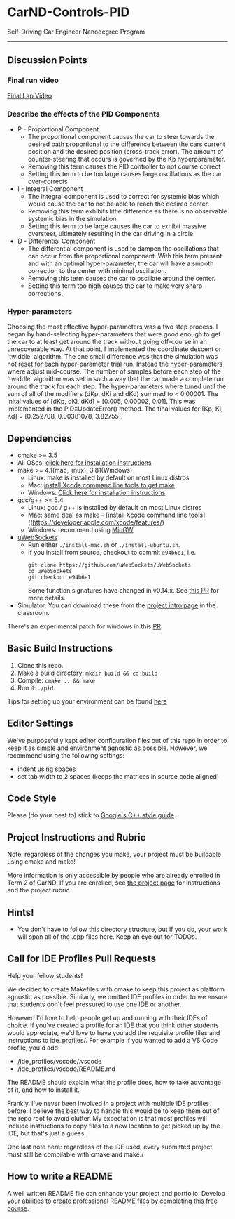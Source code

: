 # CarND-Controls-PID
Self-Driving Car Engineer Nanodegree Program

---
## Discussion Points

### Final run video
[Final Lap Video](./final_lap.mp4)

### Describe the effects of the PID Components
* P - Proportional Component
  * The proportional component causes the car to steer towards the desired path proportional to the difference between the cars current position and the desired position (cross-track error). The amount of counter-steering that occurs is governed by the Kp hyperparameter. 
  * Removing this term causes the PID controller to not course correct
  * Setting this term to be too large causes large oscillations as the car over-corrects 
* I - Integral Component
  * The integral component is used to correct for systemic bias which would cause the car to not be able to reach the desired center. 
  * Removing this term exhibits little difference as there is no observable systemic bias in the simulation.
  * Setting this term to be large causes the car to exhibit massive oversteer, ultimately resulting in the car driving in a circle.
* D - Differential Component
  * The differential component is used to dampen the oscillations that can occur from the proportional component. With this term present and with an optimal hyper-parameter, the car will have a smooth correction to the center with minimal oscillation.
  * Removing this term causes the car to oscillate around the center.
  * Setting this term too high causes the car to make very sharp corrections.


### Hyper-parameters
Choosing the most effective hyper-parameters was a two step process. I began by hand-selecting hyper-parameters that were good enough to get the car to at least get around the track without going off-course in an unrecoverable way. At that point, I implemented the coordinate descent or 'twiddle' algorithm. The one small difference was that the simulation was not reset for each hyper-parameter trial run. Instead the hyper-parameters where adjust mid-course. The number of samples before each step of the 'twiddle' algorithm was set in such a way that the car made a complete run around the track for each step. The hyper-parameters where tuned until the sum of all of the modifiers (dKp, dKi and dKd) summed to < 0.00001. The inital values of [dKp, dKi, dKd] = [0.005, 0.00002, 0.01]. This was implemented in the PID::UpdateError() method. The final values for [Kp, Ki, Kd] = [0.252708, 0.00381078, 3.82755].

## Dependencies

* cmake >= 3.5
 * All OSes: [click here for installation instructions](https://cmake.org/install/)
* make >= 4.1(mac, linux), 3.81(Windows)
  * Linux: make is installed by default on most Linux distros
  * Mac: [install Xcode command line tools to get make](https://developer.apple.com/xcode/features/)
  * Windows: [Click here for installation instructions](http://gnuwin32.sourceforge.net/packages/make.htm)
* gcc/g++ >= 5.4
  * Linux: gcc / g++ is installed by default on most Linux distros
  * Mac: same deal as make - [install Xcode command line tools]((https://developer.apple.com/xcode/features/)
  * Windows: recommend using [MinGW](http://www.mingw.org/)
* [uWebSockets](https://github.com/uWebSockets/uWebSockets)
  * Run either `./install-mac.sh` or `./install-ubuntu.sh`.
  * If you install from source, checkout to commit `e94b6e1`, i.e.
    ```
    git clone https://github.com/uWebSockets/uWebSockets 
    cd uWebSockets
    git checkout e94b6e1
    ```
    Some function signatures have changed in v0.14.x. See [this PR](https://github.com/udacity/CarND-MPC-Project/pull/3) for more details.
* Simulator. You can download these from the [project intro page](https://github.com/udacity/self-driving-car-sim/releases) in the classroom.

There's an experimental patch for windows in this [PR](https://github.com/udacity/CarND-PID-Control-Project/pull/3)

## Basic Build Instructions

1. Clone this repo.
2. Make a build directory: `mkdir build && cd build`
3. Compile: `cmake .. && make`
4. Run it: `./pid`. 

Tips for setting up your environment can be found [here](https://classroom.udacity.com/nanodegrees/nd013/parts/40f38239-66b6-46ec-ae68-03afd8a601c8/modules/0949fca6-b379-42af-a919-ee50aa304e6a/lessons/f758c44c-5e40-4e01-93b5-1a82aa4e044f/concepts/23d376c7-0195-4276-bdf0-e02f1f3c665d)

## Editor Settings

We've purposefully kept editor configuration files out of this repo in order to
keep it as simple and environment agnostic as possible. However, we recommend
using the following settings:

* indent using spaces
* set tab width to 2 spaces (keeps the matrices in source code aligned)

## Code Style

Please (do your best to) stick to [Google's C++ style guide](https://google.github.io/styleguide/cppguide.html).

## Project Instructions and Rubric

Note: regardless of the changes you make, your project must be buildable using
cmake and make!

More information is only accessible by people who are already enrolled in Term 2
of CarND. If you are enrolled, see [the project page](https://classroom.udacity.com/nanodegrees/nd013/parts/40f38239-66b6-46ec-ae68-03afd8a601c8/modules/f1820894-8322-4bb3-81aa-b26b3c6dcbaf/lessons/e8235395-22dd-4b87-88e0-d108c5e5bbf4/concepts/6a4d8d42-6a04-4aa6-b284-1697c0fd6562)
for instructions and the project rubric.

## Hints!

* You don't have to follow this directory structure, but if you do, your work
  will span all of the .cpp files here. Keep an eye out for TODOs.

## Call for IDE Profiles Pull Requests

Help your fellow students!

We decided to create Makefiles with cmake to keep this project as platform
agnostic as possible. Similarly, we omitted IDE profiles in order to we ensure
that students don't feel pressured to use one IDE or another.

However! I'd love to help people get up and running with their IDEs of choice.
If you've created a profile for an IDE that you think other students would
appreciate, we'd love to have you add the requisite profile files and
instructions to ide_profiles/. For example if you wanted to add a VS Code
profile, you'd add:

* /ide_profiles/vscode/.vscode
* /ide_profiles/vscode/README.md

The README should explain what the profile does, how to take advantage of it,
and how to install it.

Frankly, I've never been involved in a project with multiple IDE profiles
before. I believe the best way to handle this would be to keep them out of the
repo root to avoid clutter. My expectation is that most profiles will include
instructions to copy files to a new location to get picked up by the IDE, but
that's just a guess.

One last note here: regardless of the IDE used, every submitted project must
still be compilable with cmake and make./

## How to write a README
A well written README file can enhance your project and portfolio.  Develop your abilities to create professional README files by completing [this free course](https://www.udacity.com/course/writing-readmes--ud777).

